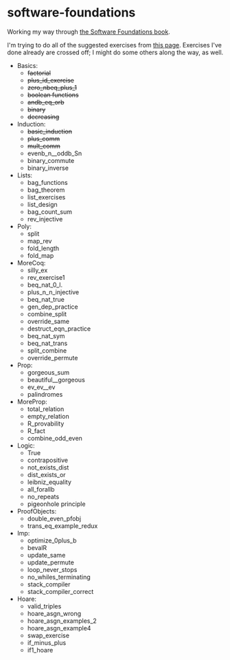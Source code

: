 software-foundations
====================

Working my way through [the Software Foundations
book](http://www.cis.upenn.edu/~bcpierce/sf/).

I'm trying to do all of the suggested exercises from [this
page](http://web.cecs.pdx.edu/~apt/coq_hints.html). Exercises I've
done already are crossed off; I might do some others along the way, as
well.


   * Basics:
      * ~~factorial~~
      * ~~plus_id_exercise~~
      * ~~zero_nbeq_plus_1~~
      * ~~boolean functions~~
      * ~~andb_eq_orb~~
      * ~~binary~~
      * ~~decreasing~~
   * Induction:
      * ~~basic_induction~~
      * ~~plus_comm~~
      * ~~mult_comm~~
      * evenb_n__oddb_Sn
      * binary_commute
      * binary_inverse 
   * Lists:
      * bag_functions
      * bag_theorem
      * list_exercises
      * list_design
      * bag_count_sum
      * rev_injective 
   * Poly:
      * split
      * map_rev
      * fold_length
      * fold_map 
   * MoreCoq:
      * silly_ex
      * rev_exercise1
      * beq_nat_0_l.
      * plus_n_n_injective
      * beq_nat_true
      * gen_dep_practice
      * combine_split
      * override_same
      * destruct_eqn_practice
      * beq_nat_sym
      * beq_nat_trans
      * split_combine
      * override_permute 
   * Prop:
      * gorgeous_sum
      * beautiful__gorgeous
      * ev_ev__ev
      * palindromes 
   * MoreProp:
      * total_relation
      * empty_relation
      * R_provability
      * R_fact
      * combine_odd_even 
   * Logic:
      * True
      * contrapositive
      * not_exists_dist
      * dist_exists_or
      * leibniz_equality
      * all_forallb
      * no_repeats
      * pigeonhole principle 
   * ProofObjects:
      * double_even_pfobj
      * trans_eq_example_redux 
   * Imp:
      * optimize_0plus_b
      * bevalR
      * update_same
      * update_permute
      * loop_never_stops
      * no_whiles_terminating
      * stack_compiler
      * stack_compiler_correct
   * Hoare:
      * valid_triples
      * hoare_asgn_wrong
      * hoare_asgn_examples_2
      * hoare_asgn_example4
      * swap_exercise
      * if_minus_plus
      * if1_hoare 
